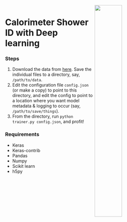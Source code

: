 <img src="https://journals.aps.org/prd/article/10.1103/PhysRevD.97.014021/figures/2/medium" width=42% align="right" />

# Calorimeter Shower ID with Deep learning

### Steps

1. Download the data from [here](https://data.mendeley.com/datasets/pvn3xc3wy5/1). Save the individual files to a directory, say, `/path/to/data`.
2. Edit the configuration file `config.json` (or make a copy) to point to this directory, and edit the config to point to a location where you want model metadata & logging to occur (say, `/path/to/save/things`).
3. From the directory, run `python trainer.py config.json`, and profit!

### Requirements

* Keras
* Keras-contrib
* Pandas
* Numpy
* Scikit learn
* h5py